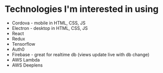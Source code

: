 # Technologies I'm interested in using
- Cordova - mobile in HTML, CSS, JS
- Electron - desktop in HTML, CSS, JS
- React
- Redux
- Tensorflow
- Auth0
- Firebase - great for realtime db (views update live with db change)
- AWS Lambda
- AWS Deeplens
